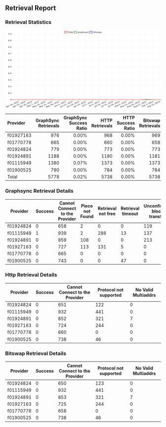## Retrieval Report
### Retrieval Statistics
<img src="https://raw.githubusercontent.com/data-preservation-programs/filplus-checker-assets/main/filecoin-project/filecoin-plus-large-datasets/issues/311/1694499784725.png"/>

| Provider  | GraphSync Retrievals | GraphSync Success Ratio | HTTP Retrievals | HTTP Success Ratio | Bitswap Retrievals | Bitswap Success Ratio |
| :-------- | -------------------: | ----------------------: | --------------: | -----------------: | -----------------: | --------------------: |
| f01927163 |                  976 |                   0.00% |             968 |              0.00% |                969 |                 0.00% |
| f01770778 |                  665 |                   0.00% |             660 |              0.00% |                658 |                 0.00% |
| f01924824 |                  779 |                   0.00% |             773 |              0.00% |                773 |                 0.00% |
| f01924891 |                 1188 |                   0.00% |            1180 |              0.00% |               1181 |                 0.00% |
| f01115949 |                 1380 |                   0.07% |            1373 |              0.00% |               1373 |                 0.00% |
| f01900525 |                  790 |                   0.00% |             784 |              0.00% |                784 |                 0.00% |
| Total     |                 5778 |                   0.02% |            5738 |              0.00% |               5738 |                 0.00% |

### Graphsync Retrieval Details
| Provider  | Success | Cannot Connect to the Provider | Piece not Found | Retrieval not free | Retrieval timeout | Unconfirmed block transfer | General retrieval failure | No Valid Multiaddrs |
| --------- | ------- | ------------------------------ | --------------- | ------------------ | ----------------- | -------------------------- | ------------------------- | ------------------- |
| f01924824 | 0       | 658                            | 2               | 0                  | 0                 | 119                        | 0                         | 0                   |
| f01115949 | 1       | 939                            | 2               | 288                | 13                | 137                        | 0                         | 0                   |
| f01924891 | 0       | 859                            | 108             | 0                  | 0                 | 213                        | 1                         | 7                   |
| f01927163 | 0       | 727                            | 113             | 131                | 5                 | 0                          | 0                         | 0                   |
| f01770778 | 0       | 665                            | 0               | 0                  | 0                 | 0                          | 0                         | 0                   |
| f01900525 | 0       | 743                            | 0               | 0                  | 47                | 0                          | 0                         | 0                   |

### Http Retrieval Details
| Provider  | Success | Cannot Connect to the Provider | Protocol not supported | No Valid Multiaddrs |
| --------- | ------- | ------------------------------ | ---------------------- | ------------------- |
| f01924824 | 0       | 651                            | 122                    | 0                   |
| f01115949 | 0       | 932                            | 441                    | 0                   |
| f01924891 | 0       | 852                            | 321                    | 7                   |
| f01927163 | 0       | 724                            | 244                    | 0                   |
| f01770778 | 0       | 660                            | 0                      | 0                   |
| f01900525 | 0       | 738                            | 46                     | 0                   |

### Bitswap Retrieval Details
| Provider  | Success | Cannot Connect to the Provider | Protocol not supported | No Valid Multiaddrs |
| --------- | ------- | ------------------------------ | ---------------------- | ------------------- |
| f01924824 | 0       | 650                            | 123                    | 0                   |
| f01115949 | 0       | 932                            | 441                    | 0                   |
| f01924891 | 0       | 853                            | 321                    | 7                   |
| f01927163 | 0       | 725                            | 244                    | 0                   |
| f01770778 | 0       | 658                            | 0                      | 0                   |
| f01900525 | 0       | 738                            | 46                     | 0                   |
